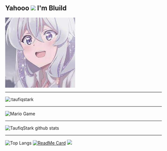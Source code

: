 ## Yahooo <img src="https://github.com/TheDudeThatCode/TheDudeThatCode/blob/master/Assets/Hi.gif" width="29px"> I'm Bluild
<img align="center" height="auto" src="https://github.com/TaufiqStark/TaufiqStark/blob/main/img/images.jpg"/>

___

<img src="https://count.getloli.com/get/@:taufiqstark?theme=gelbooru-h" alt=":taufiqstark"/>

___

<img src="https://github.com/TheDudeThatCode/TheDudeThatCode/blob/master/Assets/Mario_Gameplay.gif" alt="Mario Game" width="600" />

___

![TaufiqStark github stats](https://github-readme-stats.vercel.app/api?username=taufiqstark&show_icons=true&theme=buefy&show_owner=true)
___

![Top Langs](https://github-readme-stats.vercel.app/api/top-langs/?username=taufiqstark&theme=buefy)
[![ReadMe Card](https://github-readme-stats.vercel.app/api/pin/?username=taufiqstark&repo=BangunDatar&theme=buefy)](https://github.com/taufiqstark/BangunDatar)
![](https://github-profile-trophy.vercel.app/?username=TaufiqStark&row=2&column=3)

<!--
**TaufiqStark/TaufiqStark** is a ✨ _special_ ✨ repository because its `README.md` (this file) appears on your GitHub profile.

Here are some ideas to get you started:

- 🔭 I’m currently working on ...
- 🌱 I’m currently learning ...
- 👯 I’m looking to collaborate on ...
- 🤔 I’m looking for help with ...
- 💬 Ask me about ...
- 📫 How to reach me: ...
- 😄 Pronouns: ...
- ⚡ Fun fact: ...
-->
